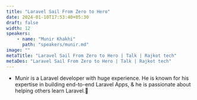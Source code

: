 ```yaml
---
title: "Laravel Sail From Zero to Hero"
date: 2024-01-10T17:53:40+05:30
draft: false
width: 12
speakers:
    - name: "Munir Khakhi"
      path: "speakers/munir.md"
image: ""
metaTitle: "Laravel Sail From Zero to Hero | Talk | Rajkot tech"
metaDes: "Laravel Sail From Zero to Hero | Talk | Rajkot tech"
---
```


- Munir is a Laravel developer with huge experience. He is known for his expertise in building end-to-end Laravel Apps, & he is passionate about helping others learn Laravel.💫
